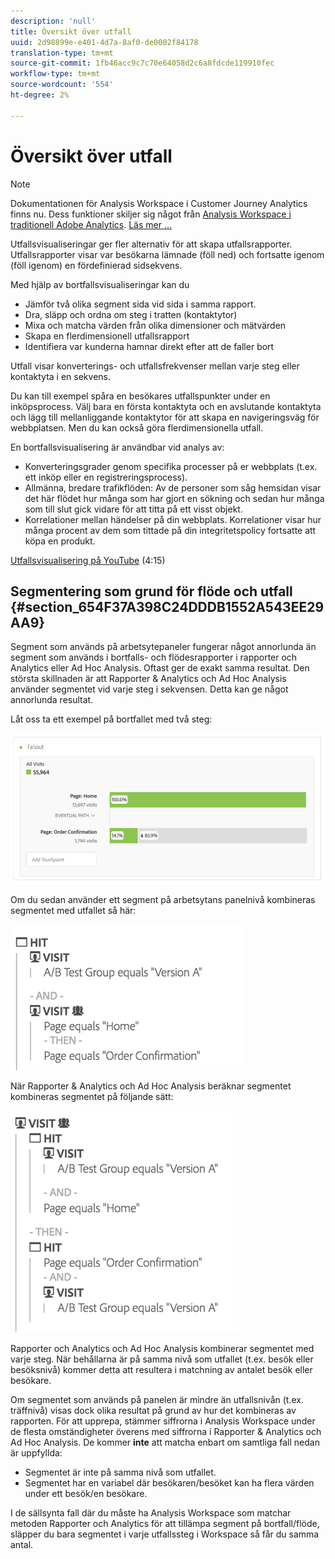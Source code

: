 ```yaml
---
description: 'null'
title: Översikt över utfall
uuid: 2d98899e-e401-4d7a-8af0-de0002f84178
translation-type: tm+mt
source-git-commit: 1fb46acc9c7c70e64058d2c6a8fdcde119910fec
workflow-type: tm+mt
source-wordcount: '554'
ht-degree: 2%

---
```



# Översikt över utfall

>[!NOTE]
>
>Dokumentationen för Analysis Workspace i Customer Journey Analytics finns nu. Dess funktioner skiljer sig något från [Analysis Workspace i traditionell Adobe Analytics](https://docs.adobe.com/content/help/en/analytics/analyze/analysis-workspace/home.html). [Läs mer …](/help/getting-started/cja-aa.md)

Utfallsvisualiseringar ger fler alternativ för att skapa utfallsrapporter. Utfallsrapporter visar var besökarna lämnade (föll ned) och fortsatte igenom (föll igenom) en fördefinierad sidsekvens.

Med hjälp av bortfallsvisualiseringar kan du

* Jämför två olika segment sida vid sida i samma rapport.
* Dra, släpp och ordna om steg i tratten (kontaktytor)
* Mixa och matcha värden från olika dimensioner och mätvärden
* Skapa en flerdimensionell utfallsrapport
* Identifiera var kunderna hamnar direkt efter att de faller bort

Utfall visar konverterings- och utfallsfrekvenser mellan varje steg eller kontaktyta i en sekvens.

Du kan till exempel spåra en besökares utfallspunkter under en inköpsprocess. Välj bara en första kontaktyta och en avslutande kontaktyta och lägg till mellanliggande kontaktytor för att skapa en navigeringsväg för webbplatsen. Men du kan också göra flerdimensionella utfall.

En bortfallsvisualisering är användbar vid analys av:

* Konverteringsgrader genom specifika processer på er webbplats (t.ex. ett inköp eller en registreringsprocess).
* Allmänna, bredare trafikflöden: Av de personer som såg hemsidan visar det här flödet hur många som har gjort en sökning och sedan hur många som till slut gick vidare för att titta på ett visst objekt.
* Korrelationer mellan händelser på din webbplats. Korrelationer visar hur många procent av dem som tittade på din integritetspolicy fortsatte att köpa en produkt.

[Utfallsvisualisering på YouTube](https://www.youtube.com/watch?v=VcrfHSyIoj8&amp;index=52&amp;list=PL2tCx83mn7GuNnQdYGOtlyCu0V5mEZ8sS) (4:15)

## Segmentering som grund för flöde och utfall {#section_654F37A398C24DDDB1552A543EE29AA9}

Segment som används på arbetsytepaneler fungerar något annorlunda än segment som används i bortfalls- och flödesrapporter i rapporter och Analytics eller Ad Hoc Analysis. Oftast ger de exakt samma resultat. Den största skillnaden är att Rapporter &amp; Analytics och Ad Hoc Analysis använder segmentet vid varje steg i sekvensen. Detta kan ge något annorlunda resultat.

Låt oss ta ett exempel på bortfallet med två steg:

![](assets/fallout_segments1.png)

Om du sedan använder ett segment på arbetsytans panelnivå kombineras segmentet med utfallet så här:

![](assets/fallout_seg.png)

När Rapporter &amp; Analytics och Ad Hoc Analysis beräknar segmentet kombineras segmentet på följande sätt:

![](assets/fallout_segments3.png)

Rapporter och Analytics och Ad Hoc Analysis kombinerar segmentet med varje steg. När behållarna är på samma nivå som utfallet (t.ex. besök eller besöksnivå) kommer detta att resultera i matchning av antalet besök eller besökare.

Om segmentet som används på panelen är mindre än utfallsnivån (t.ex. träffnivå) visas dock olika resultat på grund av hur det kombineras av rapporten. För att upprepa, stämmer siffrorna i Analysis Workspace under de flesta omständigheter överens med siffrorna i Rapporter &amp; Analytics och Ad Hoc Analysis. De kommer **inte** att matcha enbart om samtliga fall nedan är uppfyllda:

* Segmentet är inte på samma nivå som utfallet.
* Segmentet har en variabel där besökaren/besöket kan ha flera värden under ett besök/en besökare.

I de sällsynta fall där du måste ha Analysis Workspace som matchar metoden Rapporter och Analytics för att tillämpa segment på bortfall/flöde, släpper du bara segmentet i varje utfallssteg i Workspace så får du samma antal.
